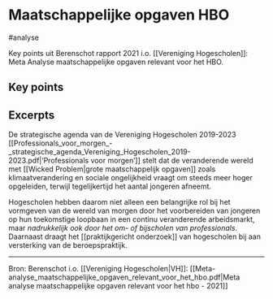 # Maatschappelijke opgaven HBO
#analyse

Key points uit Berenschot rapport 2021 i.o. [[Vereniging Hogescholen]]: Meta Analyse maatschappelijke opgaven relevant voor het HBO.

## Key points


## Excerpts

De strategische agenda van de Vereniging Hogescholen 2019-2023 [[Professionals_voor_morgen_-_strategische_agenda_Vereniging_Hogescholen_2019-2023.pdf|‘Professionals voor morgen’]] stelt dat de veranderende wereld met [[Wicked Problem|grote maatschappelijk opgaven]] zoals klimaatverandering en sociale ongelijkheid vraagt om steeds meer hoger opgeleiden, terwijl tegelijkertijd het aantal jongeren afneemt. 

Hogescholen hebben daarom niet alleen een belangrijke rol bij het vormgeven van de wereld van morgen door het voorbereiden van jongeren op hun toekomstige loopbaan in een continu veranderende arbeidsmarkt, maar *nadrukkelijk ook door het om- of bijscholen van professionals*. Daarnaast draagt het [[praktijkgericht onderzoek]] van hogescholen bij aan versterking van de beroepspraktijk.

---
Bron: Berenschot i.o. [[Vereniging Hogescholen|VH]]: [[Meta-analyse_maatschappelijke_opgaven_relevant_voor_het_hbo.pdf|Meta analyse maatschappelijke opgaven relevant voor het hbo - 2021]]